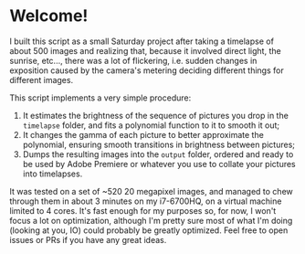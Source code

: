 # Welcome!

I built this script as a small Saturday project after taking a timelapse of about 500 images and realizing that, because it involved direct light, the sunrise, etc..., there was a lot of flickering, i.e. sudden changes in exposition caused by the camera's metering deciding different things for different images.

This script implements a very simple procedure:

1. It estimates the brightness of the sequence of pictures you drop in the `timelapse`  folder, and fits a polynomial function to it to smooth it out;
2. It changes the gamma of each picture to better approximate the polynomial, ensuring smooth transitions in brightness between pictures;
3. Dumps the resulting images into the `output` folder, ordered and ready to be used by Adobe Premiere or whatever you use to collate your pictures into timelapses.

It was tested on a set of ~520 20 megapixel images, and managed to chew through them in about 3 minutes on my i7-6700HQ, on a virtual machine limited to 4 cores. It's fast enough for my purposes so, for now, I won't focus a lot on optimization, although I'm pretty sure most of what I'm doing (looking at you, IO) could probably be greatly optimized. Feel free to open issues or PRs if you have any great ideas.